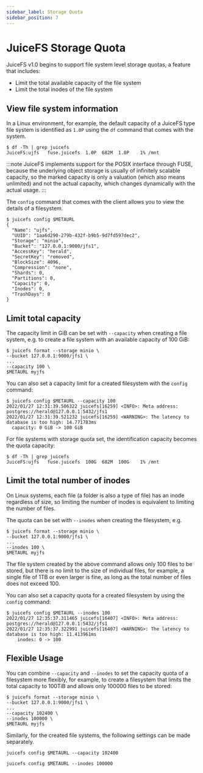 ```yaml
---
sidebar_label: Storage Quota
sidebar_position: 7
---
```

# JuiceFS Storage Quota

JuiceFS v1.0 begins to support file system level storage quotas, a feature that includes:

- Limit the total available capacity of the file system
- Limit the total inodes of the file system

## View file system information

In a Linux environment, for example, the default capacity of a JuiceFS type file system is identified as `1.0P` using the `df` command that comes with the system.

```shell
$ df -Th | grep juicefs
JuiceFS:ujfs   fuse.juicefs  1.0P  682M  1.0P    1% /mnt
```

:::note
JuiceFS implements support for the POSIX interface through FUSE, because the underlying object storage is usually of infinitely scalable capacity, so the marked capacity is only a valuation (which also means unlimited) and not the actual capacity, which changes dynamically with the actual usage.
:::

The `config` command that comes with the client allows you to view the details of a filesystem.

```shell
$ juicefs config $METAURL
{
  "Name": "ujfs",
  "UUID": "1aa6d290-279b-432f-b9b5-9d7fd597dec2",
  "Storage": "minio",
  "Bucket": "127.0.0.1:9000/jfs1",
  "AccessKey": "herald",
  "SecretKey": "removed",
  "BlockSize": 4096,
  "Compression": "none",
  "Shards": 0,
  "Partitions": 0,
  "Capacity": 0,
  "Inodes": 0,
  "TrashDays": 0
}
```

## Limit total capacity

The capacity limit in GiB can be set with `--capacity` when creating a file system, e.g. to create a file system with an available capacity of 100 GiB:

```shell
$ juicefs format --storage minio \
--bucket 127.0.0.1:9000/jfs1 \
...
--capacity 100 \
$METAURL myjfs
```

You can also set a capacity limit for a created filesystem with the `config` command:

```shell
$ juicefs config $METAURL --capacity 100
2022/01/27 12:31:39.506322 juicefs[16259] <INFO>: Meta address: postgres://herald@127.0.0.1:5432/jfs1
2022/01/27 12:31:39.521232 juicefs[16259] <WARNING>: The latency to database is too high: 14.771783ms
  capacity: 0 GiB -> 100 GiB
```

For file systems with storage quota set, the identification capacity becomes the quota capacity:

```shell
$ df -Th | grep juicefs
JuiceFS:ujfs   fuse.juicefs  100G  682M  100G    1% /mnt
```

## Limit the total number of inodes

On Linux systems, each file (a folder is also a type of file) has an inode regardless of size, so limiting the number of inodes is equivalent to limiting the number of files.

The quota can be set with `--inodes` when creating the filesystem, e.g.

```shell
$ juicefs format --storage minio \
--bucket 127.0.0.1:9000/jfs1 \
...
--inodes 100 \
$METAURL myjfs
```

The file system created by the above command allows only 100 files to be stored, but there is no limit to the size of individual files, for example, a single file of 1TB or even larger is fine, as long as the total number of files does not exceed 100.

You can also set a capacity quota for a created filesystem by using the `config` command:

```shell
$ juicefs config $METAURL --inodes 100
2022/01/27 12:35:37.311465 juicefs[16407] <INFO>: Meta address: postgres://herald@127.0.0.1:5432/jfs1
2022/01/27 12:35:37.322991 juicefs[16407] <WARNING>: The latency to database is too high: 11.413961ms
    inodes: 0 -> 100
```

## Flexible Usage

You can combine `--capacity` and `--inodes` to set the capacity quota of a filesystem more flexibly, for example, to create a filesystem that limits the total capacity to 100TiB and allows only 100000 files to be stored:

```shell
$ juicefs format --storage minio \
--bucket 127.0.0.1:9000/jfs1 \
...
--capacity 102400 \
--inodes 100000 \
$METAURL myjfs
```

Similarly, for the created file systems, the following settings can be made separately.

```shell
juicefs config $METAURL --capacity 102400
```

```shell
juicefs config $METAURL --inodes 100000
```